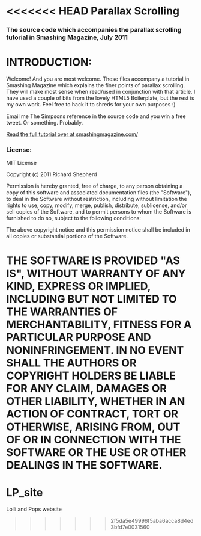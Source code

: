 <<<<<<< HEAD
Parallax Scrolling
==================

### The source code which accompanies the parallax scrolling tutorial in Smashing Magazine, July 2011 


# INTRODUCTION: 
Welcome! And you are most welcome. These files accompany a tutorial in Smashing Magazine which explains the finer points of parallax scrolling. They will make most sense when read/used in conjunction with that article. I have used a couple of bits from the lovely HTML5 Boilerplate, but the rest is my own work. Feel free to hack it to shreds for your own purposes :)

Email me The Simpsons reference in the source code and you win a free tweet. Or something. Probably.

[Read the full tutorial over at smashingmagazine.com/](http://www.smashingmagazine.com/)


### License:
MIT License

Copyright (c) 2011 Richard Shepherd

Permission is hereby granted, free of charge, to any person obtaining a copy of this software and associated documentation files (the "Software"), to deal in the Software without restriction, including without limitation the rights to use, copy, modify, merge, publish, distribute, sublicense, and/or sell copies of the Software, and to permit persons to whom the Software is furnished to do so, subject to the following conditions:

The above copyright notice and this permission notice shall be included in all copies or substantial portions of the Software.

THE SOFTWARE IS PROVIDED "AS IS", WITHOUT WARRANTY OF ANY KIND, EXPRESS OR IMPLIED, INCLUDING BUT NOT LIMITED TO THE WARRANTIES OF MERCHANTABILITY, FITNESS FOR A PARTICULAR PURPOSE AND NONINFRINGEMENT. IN NO EVENT SHALL THE AUTHORS OR COPYRIGHT HOLDERS BE LIABLE FOR ANY CLAIM, DAMAGES OR OTHER LIABILITY, WHETHER IN AN ACTION OF CONTRACT, TORT OR OTHERWISE, ARISING FROM, OUT OF OR IN CONNECTION WITH THE SOFTWARE OR THE USE OR OTHER DEALINGS IN THE SOFTWARE.
=======
LP_site
=======

Lolli and Pops website
>>>>>>> 2f5da5e49996f5aba6acca8d4ed3bfd7e0031560
